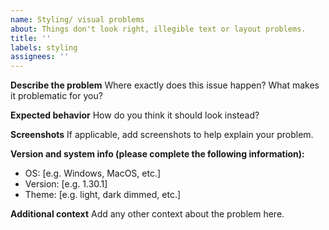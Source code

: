 ```yaml
---
name: Styling/ visual problems
about: Things don't look right, illegible text or layout problems.
title: ''
labels: styling
assignees: ''
---
```


**Describe the problem**
Where exactly does this issue happen? What makes it problematic for you?

**Expected behavior**
How do you think it should look instead?

**Screenshots**
If applicable, add screenshots to help explain your problem.

**Version and system info (please complete the following information):**

- OS: [e.g. Windows, MacOS, etc.]
- Version: [e.g. 1.30.1]
- Theme: [e.g. light, dark dimmed, etc.]

**Additional context**
Add any other context about the problem here.
